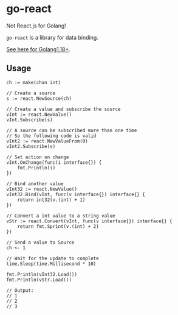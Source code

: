 # go-react

Not React.js for Golang!

`go-react` is a library for data binding.

[See here for Golang1.18+](https://github.com/Nomango/go-react).

## Usage

```golang
ch := make(chan int)

// Create a source
s := react.NewSource(ch)

// Create a value and subscribe the source
vInt := react.NewValue()
vInt.Subscribe(s)

// A source can be subscribed more than one time
// So the following code is valid
vInt2 := react.NewValueFrom(0)
vInt2.Subscribe(s)

// Set action on change
vInt.OnChange(func(i interface{}) {
    fmt.Println(i)
})

// Bind another value
vInt32 := react.NewValue()
vInt32.Bind(vInt, func(v interface{}) interface{} {
    return int32(v.(int) + 1)
})

// Convert a int value to a string value
vStr := react.Convert(vInt, func(v interface{}) interface{} {
    return fmt.Sprint(v.(int) + 2)
})

// Send a value to Source
ch <- 1

// Wait for the update to complete
time.Sleep(time.Millisecond * 10)

fmt.Println(vInt32.Load())
fmt.Println(vStr.Load())

// Output:
// 1
// 2
// 3
```
